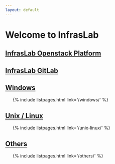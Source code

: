 ```yaml
---
layout: default
---
```


<h1>
    Welcome to <b>InfrasLab</b>
</h1>

<h2>
    <a href="https://35.157.12.75/openstack">InfrasLab Openstack Platform</a>
</h2>

<h2>
    <a href="https://35.157.12.75/gitlab">InfrasLab GitLab</a>
</h2>

<h2>
    <a href="{{site.windows-loc}}"
                   class="{% if page.url contains 'windows' %}menu{% endif %}">Windows</a>
</h2>
<ul>
    {% include listpages.html link='/windows/' %}
</ul>

<h2>
    <a href="{{site.unix-linux-loc}}" class="{% if page.url contains 'unix' %}menu{% endif %}">Unix / Linux</a>
</h2>
<ul>
    {% include listpages.html link='/unix-linux/' %}
</ul>

<h2>
    <a href="{{site.others-loc}}" class="{% if page.url contains 'others' %}menu{% endif %}">Others</a>
</h2>
<ul>
    {% include listpages.html link='/others/' %}
</ul>